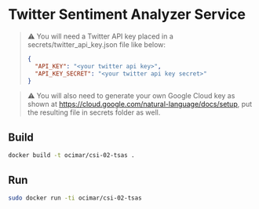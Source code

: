 # Twitter Sentiment Analyzer Service

> ⚠️ You will need a Twitter API key placed in a secrets/twitter_api_key.json file like below:
> ```json
> {
>   "API_KEY": "<your twitter api key>",
>   "API_KEY_SECRET": "<your twitter api key secret>"
> }
> ```

> ⚠️ You will also need to generate your own Google Cloud key as shown at https://cloud.google.com/natural-language/docs/setup, put the resulting file in secrets folder as well.

## Build
```sh
docker build -t ocimar/csi-02-tsas .
```

## Run
```sh
sudo docker run -ti ocimar/csi-02-tsas
```
